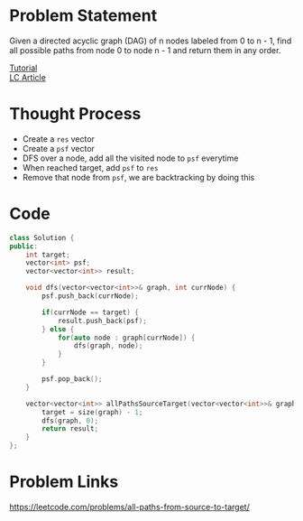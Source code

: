 # Problem Statement
Given a directed acyclic graph (DAG) of n nodes labeled from 0 to n - 1, find all possible paths from node 0 to node n - 1 and return them in any order.

[Tutorial](https://www.youtube.com/watch?v=DrQ-eTN2v3A&list=PL-Jc9J83PIiHfqDcLZMcO9SsUDY4S3a-v&index=4)  
[LC Article](https://leetcode.com/problems/all-paths-from-source-to-target/discuss/752625/C%2B%2B-DFS-based-Simple-Solution-Explained-100-Time-~80-Space)

# Thought Process

- Create a `res` vector
- Create a `psf` vector
- DFS over a node, add all the visited node to `psf` everytime
- When reached target, add `psf` to `res`
- Remove that node from `psf`, we are backtracking by doing this

# Code
```cpp
class Solution {
public:
    int target;
    vector<int> psf;
    vector<vector<int>> result;

    void dfs(vector<vector<int>>& graph, int currNode) {
        psf.push_back(currNode);

        if(currNode == target) {
            result.push_back(psf);
        } else {
            for(auto node : graph[currNode]) {
                dfs(graph, node);
            }
        }

        psf.pop_back();
    }

    vector<vector<int>> allPathsSourceTarget(vector<vector<int>>& graph) {
        target = size(graph) - 1;
        dfs(graph, 0);
        return result;
    }
};
```

# Problem Links
https://leetcode.com/problems/all-paths-from-source-to-target/
